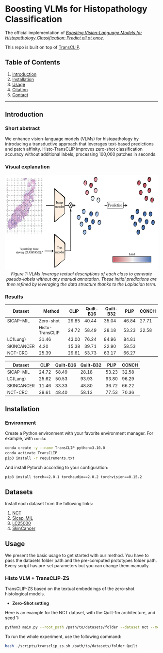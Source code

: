 # Boosting VLMs for Histopathology Classification
The official implementation of [*Boosting Vision-Language Models for Histopathology Classification: Predict all at once*]().


This repo is built on top of [TransCLIP](https://github.com/MaxZanella/transduction-for-vlms).


## Table of Contents

1. [Introduction](#introduction) 
2. [Installation](#installation) 
3. [Usage](#usage)
4. [Citation](#citation)
5. [Contact](#contact) 


---

## Introduction

### Short abstract
We enhance vision-language models (VLMs) for histopathology by introducing a transductive approach that leverages text-based predictions and patch affinity. Histo-TransCLIP improves zero-shot classification accuracy without additional labels, processing 100,000 patches in seconds.

### Visual explanation
<p align="center">
  <img src="drawing.png" alt="Histo-TransCLIP in action" width="700" height="315">
  <br>
  <em>Figure 1: VLMs leverage textual descriptions of each class to generate pseudo-labels without any manual annotation. These initial predictions are then refined by leveraging the data structure thanks to the Laplacian term.</em>
</p>

### Results

|Dataset | Method | CLIP | Quilt-B16 | Quilt-B32 |  PLIP | CONCH |
|----------|----------|----------|----------|----------|----------|----------|
| SICAP-MIL  | Zero-shot | 29.85 | 40.44 | 35.04 | 46.84 | 27.71 |
| | Histo-TransCLIP |  24.72 | 58.49 | 28.18 | 53.23 | 32.58 |
| LC(Lung)   | 31.46 | 43.00 | 76.24 |  84.96 | 84.81 |
| SKINCANCER   | 4.20 | 15.38 | 39.71 | 22.90 | 58.53 |
| NCT-CRC   | 25.39 | 29.61 |  53.73 | 63.17 | 66.27 |

|Dataset | CLIP | Quilt-B16 | Quilt-B32 |  PLIP | CONCH |
|----------|----------|----------|----------|----------|----------|
| SICAP-MIL   |  24.72 | 58.49 | 28.18 | 53.23 | 32.58 |
| LC(Lung)   |  25.62 | 50.53 | 93.93 | 93.80 | 96.29 | 
| SKINCANCER   | 11.46 | 33.33 | 48.80 | 36.72 | 66.22 |
| NCT-CRC   | 39.61 | 48.40 | 58.13 | 77.53 | 70.36 |


## Installation

### Environment
Create a Python environment with your favorite environment manager. For example, with `conda`: 
```bash
conda create -y --name TransCLIP python=3.10.0
conda activate TransCLIP
pip3 install -r requirements.txt
```
And install Pytorch according to your configuration:
```bash
pip3 install torch==2.0.1 torchaudio==2.0.2 torchvision==0.15.2
```
## Datasets

Install each dataset from the following links:
1. [NCT](https://paperswithcode.com/dataset/nct-crc-he-100k)
2. [Sicap_MIL](https://github.com/jusiro/mil_histology)
3. [LC25000](https://github.com/tampapath/lung_colon_image_set)
4. [SkinCancer]()


## Usage
We present the basic usage to get started with our method. You have to pass the datasets folder path and the pre-computed prototypes folder path. Every script has pre-set parameters but you can change them manually.

### Histo VLM + TransCLIP-ZS
TransCLIP-ZS based on the textual embeddings of the zero-shot histological models.

- **Zero-Shot setting**

Here is an example for the NCT dataset, with the Quilt-1m architecture, and seed 1:
```bash
python3 main.py --root_path /path/to/datasets/folder --dataset nct --method TransCLIP  --seed 1 --model Quilt
```

To run the whole experiment, use the following command:
```bash
bash ./scripts/transclip_zs.sh /path/to/datasets/folder Quilt
```



